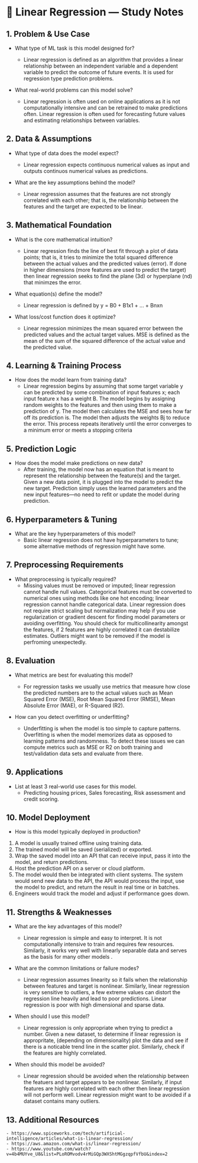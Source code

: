 # 🧠 Linear Regression — Study Notes

## 1. Problem & Use Case
- What type of ML task is this model designed for?
    - Linear regression is defined as an algorithm that provides a linear relationship between an independent variable and a dependent variable to predict the outcome of future events. It is used for regression type prediction problems. 

- What real-world problems can this model solve?
    - Linear regression is often used on online applications as it is not computationally intensive and can be retrained to make predictions often. Linear regression is often used for forecasting future values and estimating relationships between variables. 

## 2. Data & Assumptions
- What type of data does the model expect? 
    - Linear regression expects continuous numerical values as input and outputs continuos numerical values as predictions. 

- What are the key assumptions behind the model?
    - Linear regression assumes that the features are not strongly correlated with each other; that is, the relationship between the features and the target are expected to be linear.

## 3. Mathematical Foundation
- What is the core mathematical intuition?
    - Linear regression finds the line of best fit through a plot of data points; that is, it tries to minimize the total squared difference between the actual values and the predicted values (error). If done in higher dimensions (more features are used to predict the target) then linear regression seeks to find the plane (3d) or hyperplane (nd) that minimzes the error.

- What equation(s) define the model?
    - Linear regression is defined by y = B0 + B1x1 + ... + Bnxn

- What loss/cost function does it optimize?
    - Linear regression minimizes the mean squared error between the predicted values and the actual target values. MSE is defined as the mean of the sum of the squared difference of the actual value and the predicted value. 

## 4. Learning & Training Process
- How does the model learn from training data?
    - Linear regression begins by assuming that some target variable y can be predicted by some combination of input features x; each input feature x has a weight B. The model begins by assigning random weights to the features and then using them to make a prediction of y. The model then calculates the MSE and sees how far off its prediction is. The model then adjusts the weights Bj to reduce the error. This process repeats iteratively until the error converges to a minimum error or meets a stopping criteria 

## 5. Prediction Logic
- How does the model make predictions on new data?
    - After training, the model now has an equation that is meant to represent the relationship between the feature(s) and the target. Given a new data point, it is plugged into the model to predict the new target. Prediction simply uses the learned parameters and the new input features—no need to refit or update the model during prediction.

## 6. Hyperparameters & Tuning
- What are the key hyperparameters of this model?
    - Basic linear regression does not have hyperparameters to tune; some alternative methods of regression might have some. 

## 7. Preprocessing Requirements
- What preprocessing is typically required?
    - Missing values must be removed or imputed; linear regression cannot handle null values. Categorical features must be converted to numerical ones using methods like one hot encoding; linear regression cannot handle categorical data. Linear regression does not require strict scaling but normalization may help if you use regularization or gradient descent for finding model parameters or avoiding overfitting. You should check for multicollinearity amongst the features, if 2 features are highly correlated it can destabilize estimates. Outliers might want to be removed if the model is perfroming unexpectedly. 

## 8. Evaluation
- What metrics are best for evaluating this model? 
    - For regression tasks we usually use metrics that measure how close the predicted numbers are to the actual values such as Mean Squared Error (MSE), Root Mean Squared Error (RMSE), Mean Absolute Error (MAE), or R-Squared (R2).

- How can you detect overfitting or underfitting?
    - Underfitting is when the model is too simple to capture patterns. Overfitting is when the model memorizes data as opposed to learning patterns and randomness. To detect these issues we can compute metrics such as MSE or R2 on both training and test/validation data sets and evaluate from there. 

## 9. Applications
- List at least 3 real-world use cases for this model.
    - Predicting housing prices, Sales forecasting, Risk assessment and credit scoring. 

## 10. Model Deployment
- How is this model typically deployed in production?
1) A model is usually trained offline using training data.
2) The trained model will be saved (serialized) or exported.
3) Wrap the saved model into an API that can receive input, pass it into the model, and return predictions. 
4) Host the prediction API on a server or cloud platform. 
5) The model would then be integrated with client systems. The system would send new data to the API, the API would process the input, use the model to predict, and return the result in real time or in batches. 
6) Engineers would track the model and adjust if performance goes down. 

## 11. Strengths & Weaknesses
- What are the key advantages of this model?
    - Linear regression is simple and easy to interpret. It is not computationally intensive to train and requires few resources. Similarly, it works very well with linearly separable data and serves as the basis for many other models .

- What are the common limitations or failure modes?
    - Linear regression assumes linearity so it fails when the relationship between features and target is nonlinear. Similarly, linear regression is very sensitive to outliers, a few extreme values can distort the regression line heavily and lead to poor predictions. Linear regression is poor with high dimensional and sparse data. 

- When should I use this model?
    - Linear regression is only appropriate when trying to predict a number. Given a new dataset, to determine if linear regression is appropritate, (depending on dimensionality) plot the data and see if there is a noticable trend line in the scatter plot. Similarly, check if the features are highly correlated.

- When should this model be avoided?
    - Linear regression should be avoided when the relationship between the featuers and target appears to be nonlinear. Similarly, if input features are highly correlated with each other then linear regression will not perform well. Linear regression might want to be avoided if a dataset contains many outliers. 

## 13. Additional Resources
    - https://www.spiceworks.com/tech/artificial-intelligence/articles/what-is-linear-regression/    
    - https://aws.amazon.com/what-is/linear-regression/
    - https://www.youtube.com/watch?v=4b4MUYve_U8&list=PLoROMvodv4rMiGQp3WXShtMGgzqpfVfbU&index=2
